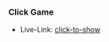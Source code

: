### Click Game

- Live-Link: [click-to-show](https://muhammed-nayeem.github.io/JavaScript-Projects/Click-Game/)
